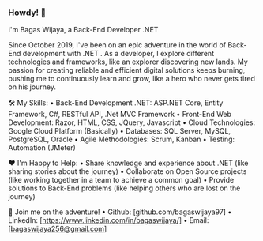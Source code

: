 ### Howdy! 👋
I'm Bagas Wijaya, a Back-End Developer .NET

Since October 2019, I've been on an epic adventure in the world of Back-End development with .NET . As a developer, I explore different technologies and frameworks, like an explorer discovering new lands. My passion for creating reliable and efficient digital solutions keeps burning, pushing me to continuously learn and grow, like a hero who never gets tired on his journey.

🛠️ My Skills:
•	Back-End Development .NET: ASP.NET Core, Entity Framework, C#, RESTful API, .Net MVC Framework
•	Front-End Web Development: Razor, HTML, CSS, JQuery, Javascript
•	Cloud Technologies: Google Cloud Platform (Basically)
•	Databases: SQL Server, MySQL, PostgreSQL, Oracle
•	Agile Methodologies: Scrum, Kanban
•	Testing: Automation (JMeter)

❤️ I'm Happy to Help:
•	Share knowledge and experience about .NET (like sharing stories about the journey)
•	Collaborate on Open Source projects (like working together in a team to achieve a common goal)
•	Provide solutions to Back-End problems (like helping others who are lost on the journey)

🚙 Join me on the adventure!
•	Github: [github.com/bagaswijaya97]
•	LinkedIn: [https://www.linkedin.com/in/bagaswijaya/]
•	Email: [bagaswijaya256@gmail.com]

